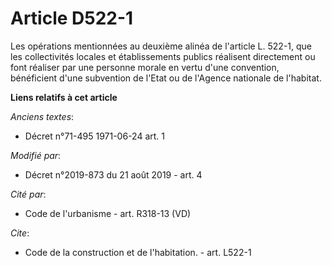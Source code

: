 # Article D522-1

Les opérations mentionnées au deuxième alinéa de l'article L. 522-1, que les collectivités locales et établissements publics
réalisent directement ou font réaliser par une personne morale en vertu d'une convention, bénéficient d'une subvention de
l'Etat ou de l'Agence nationale de l'habitat.

**Liens relatifs à cet article**

_Anciens textes_:

  - Décret n°71-495 1971-06-24 art. 1

_Modifié par_:

  - Décret n°2019-873 du 21 août 2019 - art. 4

_Cité par_:

  - Code de l'urbanisme - art. R318-13 (VD)

_Cite_:

  - Code de la construction et de l'habitation. - art. L522-1
